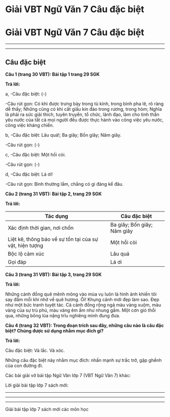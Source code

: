 # Giải VBT Ngữ Văn 7 Câu đặc biệt

# Giải VBT Ngữ Văn 7 Câu đặc biệt

* * *

* * *

## Câu đặc biệt

**Câu 1 (trang 30 VBT): Bài tập 1 trang 29 SGK**

**Trả lời:**

a, -Câu đặc biệt: (-)

-Câu rút gọn: Có khi được trưng bày trong tủ kính, trong bình pha lê, rõ ràng dễ thấy; Những cũng có khi cất giấu kín đáo trong rương, trong hòm; Nghĩa là phải ra sức giải thích, tuyên truyền, tổ chức, lãnh đạo, làm cho tinh thần yêu nước của tất cả mọi người đều được thực hành vào công việc yêu nước, công việc kháng chiến. 

b, -Câu đặc biệt: Lâu quá!; Ba giây; Bốn giây; Năm giây.

-Câu rút gọn: (-)

c, -Câu đặc biệt: Một hồi còi. 

-Câu rút gọn: (-)

d, -Câu đặc biệt: Lá ơi!

-Câu rút gọn: Bình thường lắm, chẳng có gì đáng kể đâu.

**Câu 2 (trang 31 VBT): Bài tập 2, trang 29 SGK**

**Trả lời:**

Tác dụng | Câu đặc biệt  
---|---  
Xác định thời gian, nơi chốn | Ba giây; Bốn giây; Năm giây  
Liệt kê, thông báo về sự tồn tại của sự vật, hiện tượng | Một hồi còi  
Bộc lộ cảm xúc | Lâu quá  
Gọi đáp | Lá ơi  
  
**Câu 3 (trang 31 VBT): Bài tập 3, trang 29 SGK**

**Trả lời:**

Những cánh đồng quê mênh mông vào mùa vụ luôn là hình ảnh khiến tôi say đắm mỗi khi nhớ về quê hương. Ôi! Khụng cảnh mới đẹp làm sao. Đẹp như một bức tranh tuyệt tác. Cả cánh đồng rộng ngả màu vàng xuộm, màu vàng của sự trù phú, màu vàng êm ấm như nhung gấm. Một cơn gió thổi qua, những bông lúa nặng trĩu nghiêng mình đung đưa. 

**Câu 4 (trang 32 VBT): Trong đoạn trích sau đây, những câu nào là câu đặc biệt? Chúng được sử dụng nhằm mục đích gì?**

**Trả lời:**

Câu đặc biệt: Và lắc. Và xóc. 

Những câu đặc biệt này nhằm mục đích: nhấn mạnh sự trắc trở, gập ghềnh của con đường đi. 

Các bài giải vở bài tập Ngữ Văn lớp 7 (VBT Ngữ Văn 7) khác:

Lời giải bài tập lớp 7 sách mới:

* * *

* * *

* * *

Giải bài tập lớp 7 sách mới các môn học
